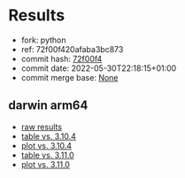 # Results

- fork: python
- ref: 72f00f420afaba3bc873
- commit hash: [72f00f4](https://github.com/python/cpython/commit/72f00f4)
- commit date: 2022-05-30T22:18:15+01:00
- commit merge base: [None](https://github.com/python/cpython/commit/None)

## darwin arm64

- [raw results](bm-20220530-darwin-arm64-python-72f00f420afaba3bc873-3.11.0b2-72f00f4.json)
- [table vs. 3.10.4](bm-20220530-darwin-arm64-python-72f00f420afaba3bc873-3.11.0b2-72f00f4-vs-3.10.4.md)
- [plot vs. 3.10.4](bm-20220530-darwin-arm64-python-72f00f420afaba3bc873-3.11.0b2-72f00f4-vs-3.10.4.png)
- [table vs. 3.11.0](bm-20220530-darwin-arm64-python-72f00f420afaba3bc873-3.11.0b2-72f00f4-vs-3.11.0.md)
- [plot vs. 3.11.0](bm-20220530-darwin-arm64-python-72f00f420afaba3bc873-3.11.0b2-72f00f4-vs-3.11.0.png)

